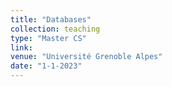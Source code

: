 ```yaml
---
title: "Databases"
collection: teaching
type: "Master CS"
link: 
venue: "Université Grenoble Alpes"
date: "1-1-2023"
---
```

